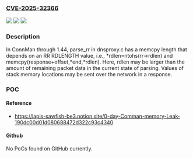 ### [CVE-2025-32366](https://cve.mitre.org/cgi-bin/cvename.cgi?name=CVE-2025-32366)
![](https://img.shields.io/static/v1?label=Product&message=n%2Fa&color=blue)
![](https://img.shields.io/static/v1?label=Version&message=n%2Fa&color=blue)
![](https://img.shields.io/static/v1?label=Vulnerability&message=n%2Fa&color=brighgreen)

### Description

In ConnMan through 1.44, parse_rr in dnsproxy.c has a memcpy length that depends on an RR RDLENGTH value, i.e., *rdlen=ntohs(rr->rdlen) and memcpy(response+offset,*end,*rdlen). Here, rdlen may be larger than the amount of remaining packet data in the current state of parsing. Values of stack memory locations may be sent over the network in a response.

### POC

#### Reference
- https://lapis-sawfish-be3.notion.site/0-day-Comman-memory-Leak-190dc00d01d080688472d322c93c4340

#### Github
No PoCs found on GitHub currently.

